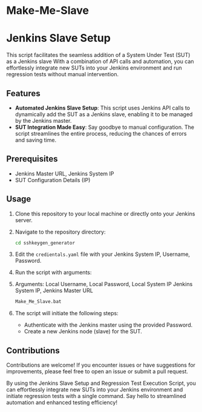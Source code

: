 # Make-Me-Slave
# Jenkins Slave Setup

This script facilitates the seamless addition of a System Under Test (SUT) as a Jenkins slave  With a combination of API calls and automation, you can effortlessly integrate new SUTs into your Jenkins environment and run regression tests without manual intervention.

## Features

- **Automated Jenkins Slave Setup**: This script uses Jenkins API calls to dynamically add the SUT as a Jenkins slave, enabling it to be managed by the Jenkins master.
- **SUT Integration Made Easy**: Say goodbye to manual configuration. The script streamlines the entire process, reducing the chances of errors and saving time.

## Prerequisites

- Jenkins Master URL, Jenkins System IP
- SUT Configuration Details (IP)

## Usage

1. Clone this repository to your local machine or directly onto your Jenkins server.

2. Navigate to the repository directory:

   ```bash
   cd sshkeygen_generator
   ```

3. Edit the `credientals.yaml` file with your Jenkins System IP, Username, Password.

4. Run the script with arguments:

5. Arguments: Local Username, Local Password, Local System IP Jenkins System IP, Jenkins Master URL

   ```bash
   Make_Me_Slave.bat 
   ```

6. The script will initiate the following steps:
   - Authenticate with the Jenkins master using the provided Password.
   - Create a new Jenkins node (slave) for the SUT.


## Contributions

Contributions are welcome! If you encounter issues or have suggestions for improvements, please feel free to open an issue or submit a pull request.

By using the Jenkins Slave Setup and Regression Test Execution Script, you can effortlessly integrate new SUTs into your Jenkins environment and initiate regression tests with a single command. Say hello to streamlined automation and enhanced testing efficiency!
